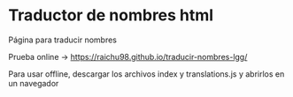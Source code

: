 # Traductor de nombres html
Página para traducir nombres

Prueba online -> https://raichu98.github.io/traducir-nombres-lgg/

Para usar offline, descargar los archivos index y translations.js y abrirlos en un navegador
